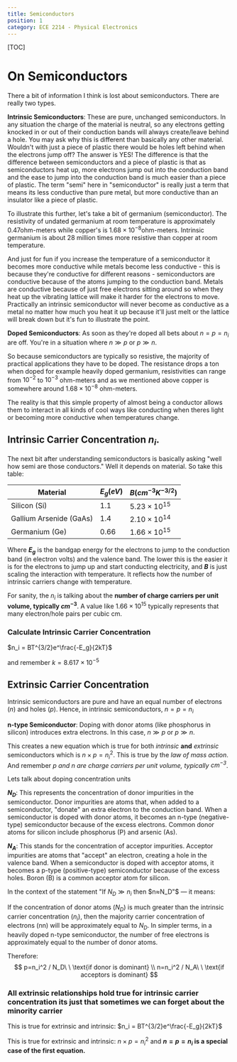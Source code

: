 ```yaml
---
title: Semiconductors
position: 1
category: ECE 2214 - Physical Electronics
---
```


[TOC]

# On Semiconductors

There a bit of information I think is lost about semiconductors. There are really two types.

**Intrinsic Semiconductors**: These are pure, unchanged semiconductors. In any situation the charge of the material is neutral, so any electrons getting knocked in or out of their conduction bands will always create/leave behind a hole. You may ask why this is different than basically any other material. Wouldn't with just a piece of plastic there would be holes left behind when the electrons jump off? The answer is YES! The difference is that the difference between semiconductors and a piece of plastic is that as semiconductors heat up, more electrons jump out into the conduction band and the ease to jump into the conduction band is much easier than a piece of plastic. The term "semi" here in "semiconductor" is really just a term that means its less conductive than pure metal, but more conductive than an insulator like a piece of plastic.

To illustrate this further, let's take a bit of germanium (semiconductor). The resistivity of undated germanium at room temperature is approximately $0.47 \text{ohm-meters}$  while copper's is $1.68 \times 10^{-8} \text{ohm-meters}$. Intrinsic germanium is about 28 million times more resistive than copper at room temperature.

And just for fun if you increase the temperature of a semiconductor it becomes more conductive while metals become less conductive - this is because they're conductive for different reasons - semiconductors are conductive because of the atoms jumping to the conduction band. Metals are conductive because of just free electrons sitting around so when they heat up the vibrating lattice will make it harder for the electrons to move. Practically an intrinsic semiconductor will never become as conductive as a metal no matter how much you heat it up because it'll just melt or the lattice will break down but it's fun to illustrate the point.

**Doped Semiconductors**: As soon as they're doped all bets about $n=p=n_i$ are off. You're in a situation where $n \gg p$ or $p \gg n$.

So because semiconductors are typically so resistive, the majority of practical applications they have to be doped. The resistance drops a ton when doped for example heavily doped germanium, resistivities can range from $10^{-2}$ to $10^{-3}$ ohm-meters and as we mentioned above copper is somewhere around $1.68\times 10^{-8}$ ohm-meters.

The reality is that this simple property of almost being a conductor allows them to interact in all kinds of cool ways like conducting when theres light or becoming more conductive when temperatures change.

## Intrinsic Carrier Concentration $n_i$.

The next bit after understanding semiconductors is basically asking "well how semi are those conductors." Well it depends on material. So take this table:

| Material                | $E_g (eV)$ | $B(cm^{-3} K^{-3/2})$ |
| ----------------------- | ---------- | --------------------- |
| Silicon (Si)            | 1.1        | $5.23 \times 10^{15}$ |
| Gallium Arsenide (GaAs) | 1.4        | $2.10\times 10^{14}$  |
| Germanium (Ge)          | 0.66       | $1.66\times10^{15}$   |

Where **$E_g$** is the bandgap energy for the electrons to jump to the conduction band (in electron volts) and the valence band. The lower this is the easier it is for the electrons to jump up and start conducting electricity, and **$B$** is just scaling the interaction with temperature. It reflects how the number of intrinsic carriers change with temperature.

For sanity, the $n_i$ is talking about the **number of charge carriers per unit volume, typically $cm^{-3}$**. A value like $1.66\times10^{15}$ typically represents that many electron/hole pairs per cubic cm.

### Calculate Intrinsic Carrier Concentration

$n_i = BT^{3/2}e^\frac{-E_g}{2kT}$

and remember $k=8.617\times 10^{-5}$

## Extrinsic Carrier Concentration

Intrinsic semiconductors are pure and have an equal number of electrons ($n$) and holes ($p$). Hence, in intrinsic semiconductors, $n=p=n_i$

**n-type Semiconductor**: Doping with donor atoms (like phosphorus in silicon) introduces extra electrons. In this case, $n \gg p$ or $p \gg n$.

This creates a new equation which is true for both *intrinsic* **and** *extrinsic* semiconductors which is $n\times p = n_i^2$. This is true by the *law of mass action*. And remember *p and n are charge carriers per unit volume, typically $cm^{-3}$*.

Lets talk about doping concentration units

**$N_D$**: This represents the concentration of donor impurities in the  semiconductor. Donor impurities are atoms that, when added to a  semiconductor, "donate" an extra electron to the conduction band. When a semiconductor is doped with donor atoms, it becomes an n-type  (negative-type) semiconductor because of the excess electrons. Common  donor atoms for silicon include phosphorus (P) and arsenic (As).

**$N_A$**: This stands for the concentration of acceptor impurities. Acceptor  impurities are atoms that "accept" an electron, creating a hole in the  valence band. When a semiconductor is doped with acceptor atoms, it  becomes a p-type (positive-type) semiconductor because of the excess  holes. Boron (B) is a common acceptor atom for silicon.

In the context of the statement "If $N_D \gg n_i$ then $n≈N_D"$ — it means:

If the concentration of donor atoms ($N_D$) is much greater than the intrinsic carrier concentration ($n_i$), then the majority carrier concentration of electrons (nn) will be approximately equal to $N_D$. In simpler terms, in a heavily doped n-type semiconductor, the number of free electrons is approximately equal to the number of donor atoms.

Therefore:
$$
p=n_i^2 / N_D\ \ \text{if donor is dominant} \\
n=n_i^2 / N_A\ \ \text{if acceptors is dominant}
$$

### All extrinsic relationships hold true for intrinsic carrier concentration its just that sometimes we can forget about the minority carrier

This is true for extrinsic and intrinsic: $n_i = BT^{3/2}e^\frac{-E_g}{2kT}$

This is true for extrinsic and intrinsic: $n\times p = n_i^2$ and **$n=p=n_i$ is a special case of the first equation.**

